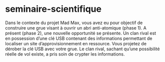 # seminaire-scientifique
Dans le contexte du projet Mad Max, vous avez eu pour objectif de construire une grue visant à ouvrir un abri anti-atomique (phase 1). A présent (phase 2), une nouvelle opportunité se présente. Un clan rival est en possession d’une clé USB contenant des informations permettant de localiser un site d’approvisionnement en ressource. Vous projetez de dérober la clé USB avec votre grue. Le clan rival, sachant qu’une possibilité réelle de vol existe, a pris soin de crypter les informations.
